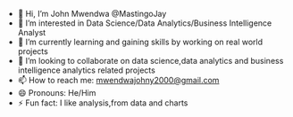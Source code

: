 - 👋 Hi, I’m John Mwendwa @MastingoJay
- 👀 I’m interested in Data Science/Data Analytics/Business Intelligence Analyst
- 🌱 I’m currently learning and gaining skills by working on real world projects
- 💞️ I’m looking to collaborate on data science,data analytics and business intelligence analytics related projects
- 📫 How to reach me: mwendwajohny2000@gmail.com
- 😄 Pronouns: He/Him
- ⚡ Fun fact: I like analysis,from data and charts

<!---
MastingoJay/MastingoJay is a ✨ special ✨ repository because its `README.md` (this file) appears on your GitHub profile.
You can click the Preview link to take a look at your changes.
--->
